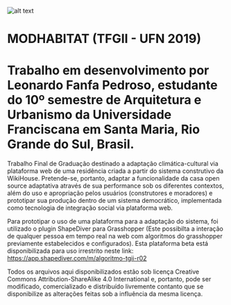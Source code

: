 ![alt text](https://raw.githubusercontent.com/leofpedroso/MOD-HABITAT-TFGII-UFN-2019/master/path/to/LOGO.png)


# MODHABITAT (TFGII - UFN 2019)
# Trabalho em desenvolvimento por Leonardo Fanfa Pedroso, estudante do 10º semestre de Arquitetura e Urbanismo da Universidade Franciscana em Santa Maria, Rio Grande do Sul, Brasil.

Trabalho Final de Graduação destinado a adaptação climática-cultural via plataforma web de uma residência criada a partir do sistema construtivo da WikiHouse. 
Pretende-se, portanto, adaptar a funcionalidade da casa open source adaptativa através de sua performance sob os diferentes contextos, além do uso e apropriação pelos usuários (construtores e moradores) e  prototipar sua produção dentro de um sistema democrático, implementada como tecnologia de integração social via plataforma web.

Para prototipar o uso de uma plataforma para a adaptação do sistema, foi utilizado o plugin ShapeDiver para Grasshopper (Este possibilta a interação de qualquer pessoa em tempo real na web com algoritmos do grasshopper previamente estabelecidos e configurados). Esta plataforma beta está disponibilizada para uso irrestrito neste link: https://app.shapediver.com/m/algoritmo-tgii-r02

Todos os arquivos aqui disponibilizados estão sob licença Creative Commons Attribution-ShareAlike 4.0 International e, portanto, pode ser modificado, comercializado e distribuído livremente contanto que se disponibilize as alterações feitas sob a influência da mesma licença.

